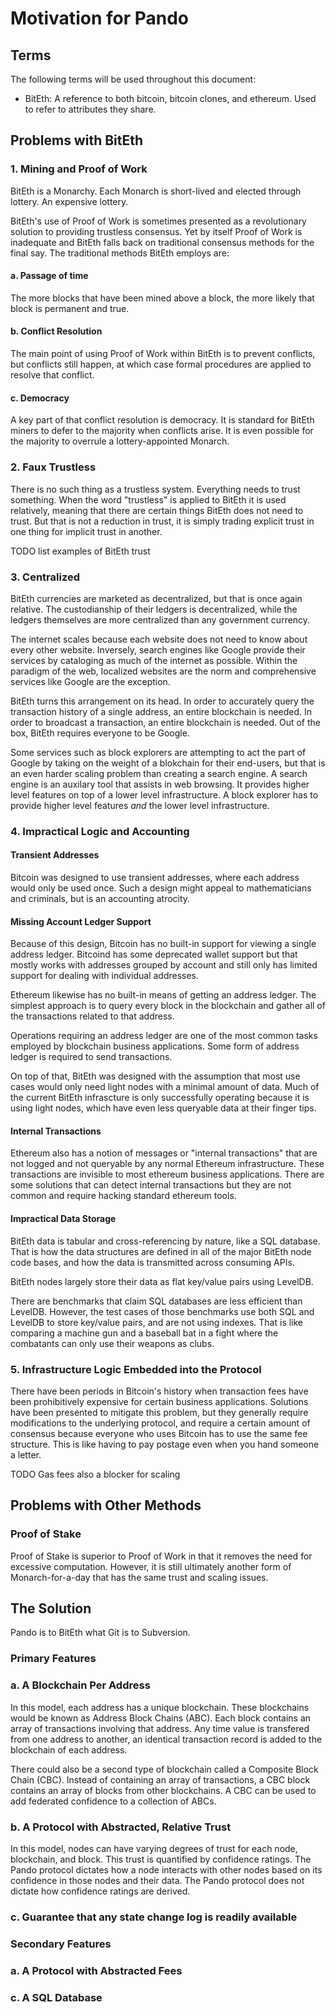 # Motivation for Pando

## Terms

The following terms will be used throughout this document:

* BitEth: A reference to both bitcoin, bitcoin clones, and ethereum.  Used to refer to attributes they share.

## Problems with BitEth

### 1. Mining and Proof of Work

BitEth is a Monarchy.  Each Monarch is short-lived and elected through lottery.  An expensive lottery.

BitEth's use of Proof of Work is sometimes presented as a revolutionary solution to providing trustless consensus.  Yet by itself Proof of Work is inadequate and BitEth falls back on traditional consensus methods for the final say.  The traditional methods BitEth employs are:

#### a. Passage of time

The more blocks that have been mined above a block, the more likely that block is permanent and true.

#### b. Conflict Resolution

The main point of using Proof of Work within BitEth is to prevent conflicts, but conflicts still happen, at which case formal procedures are applied to resolve that conflict.

#### c. Democracy

A key part of that conflict resolution is democracy.  It is standard for BitEth miners to defer to the majority when conflicts arise.  It is even possible for the majority to overrule a lottery-appointed Monarch.

### 2. Faux Trustless

There is no such thing as a trustless system.  Everything needs to trust something.  When the word "trustless" is applied to BitEth it is used relatively, meaning that there are certain things BitEth does not need to trust.  But that is not a reduction in trust, it is simply trading explicit trust in one thing for implicit trust in another.

TODO list examples of BitEth trust

### 3. Centralized

BitEth currencies are marketed as decentralized, but that is once again relative.  The custodianship of their ledgers is decentralized, while the ledgers themselves are more centralized than any government currency.

The internet scales because each website does not need to know about every other website.  Inversely, search engines like Google provide their services by cataloging as much of the internet as possible.  Within the paradigm of the web, localized websites are the norm and comprehensive services like Google are the exception.

BitEth turns this arrangement on its head.  In order to accurately query the transaction history of a single address, an entire blockchain is needed.  In order to broadcast a transaction, an entire blockchain is needed.  Out of the box, BitEth requires everyone to be Google.

Some services such as block explorers are attempting to act the part of Google by taking on the weight of a blokchain for their end-users, but that is an even harder scaling problem than creating a search engine.  A search engine is an auxilary tool that assists in web browsing.  It provides higher level features on top of a lower level infrastructure.  A block explorer has to provide higher level features *and* the lower level infrastructure.      

### 4. Impractical Logic and Accounting

#### Transient Addresses

Bitcoin was designed to use transient addresses, where each address would only be used once.  Such a design might appeal to mathematicians and criminals, but is an accounting atrocity.

#### Missing Account Ledger Support
Because of this design, Bitcoin has no built-in support for viewing a single address ledger.  Bitcoind has some deprecated wallet support but that mostly works with addresses grouped by account and still only has limited support for dealing with individual addresses.

Ethereum likewise has no built-in means of getting an address ledger.  The simplest approach is to query every block in the blockchain and gather all of the transactions related to that address.

Operations requiring an address ledger are one of the most common tasks employed by blockchain business applications.  Some form of address ledger is required to send transactions.

On top of that, BitEth was designed with the assumption that most use cases would only need light nodes with a minimal amount of data.  Much of the current BitEth infrascture is only successfully operating because it is using light nodes, which have even less queryable data at their finger tips.

#### Internal Transactions

Ethereum also has a notion of messages or "internal transactions" that are not logged and not queryable by any normal Ethereum infrastructure.  These transactions are invisible to most ethereum business applications.  There are some solutions that can detect internal transactions but they are not common and require hacking standard ethereum tools.

#### Impractical Data Storage
 
BitEth data is tabular and cross-referencing by nature, like a SQL database.  That is how the data structures are defined in all of the major BitEth node code bases, and how the data is transmitted across consuming APIs.

BitEth nodes largely store their data as flat key/value pairs using LevelDB.

There are benchmarks that claim SQL databases are less efficient than LevelDB.  However, the test cases of those benchmarks use both SQL and LevelDB to store key/value pairs, and are not using indexes.  That is like comparing a machine gun and a baseball bat in a fight where the combatants can only use their weapons as clubs. 

### 5. Infrastructure Logic Embedded into the Protocol

There have been periods in Bitcoin's history when transaction fees have been prohibitively expensive for certain business applications.  Solutions have been presented to mitigate this problem, but they generally require modifications to the underlying protocol, and require a certain amount of consensus because everyone who uses Bitcoin has to use the same fee structure.  This is like having to pay postage even when you hand someone a letter.

TODO Gas fees also a blocker for scaling

## Problems with Other Methods

### Proof of Stake

Proof of Stake is superior to Proof of Work in that it removes the need for excessive computation.  However, it is still ultimately another form of Monarch-for-a-day that has the same trust and scaling issues.

## The Solution

Pando is to BitEth what Git is to Subversion.

### Primary Features

### a. A Blockchain Per Address

In this model, each address has a unique blockchain.  These blockchains would be known as Address Block Chains (ABC).  Each block contains an array of transactions involving that address.  Any time value is transfered from one address to another, an identical transaction record is added to the blockchain of each address.

There could also be a second type of blockchain called a Composite Block Chain (CBC). Instead of containing an array of transactions, a CBC block contains an array of blocks from other blockchains.  A CBC can be used to add federated confidence to a collection of ABCs.

### b. A Protocol with Abstracted, Relative Trust

In this model, nodes can have varying degrees of trust for each node, blockchain, and block.  This trust is quantified by confidence ratings. The Pando protocol dictates how a node interacts with other nodes based on its confidence in those nodes and their data.  The Pando protocol does not dictate how confidence ratings are derived.  


### c. Guarantee that any state change log is readily available

### Secondary Features

### a. A Protocol with Abstracted Fees

### c. A SQL Database
